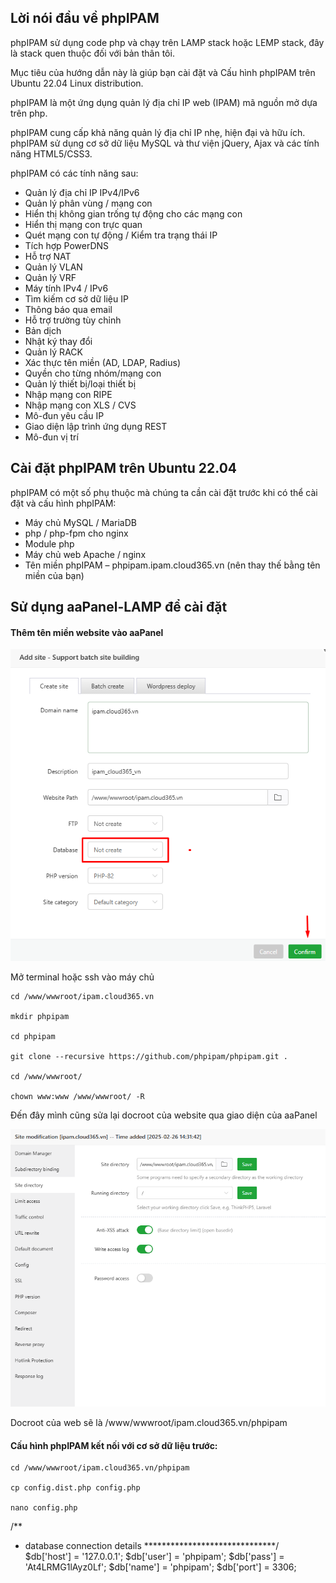 ## Lời nói đầu về phpIPAM

  phpIPAM sử dụng code php và chạy trên LAMP stack hoặc LEMP stack, đây là stack quen thuộc đối với bản thân tôi.
  
  Mục tiêu của hướng dẫn này là giúp bạn cài đặt và Cấu hình phpIPAM trên Ubuntu 22.04 Linux distribution.
  
  phpIPAM là một ứng dụng quản lý địa chỉ IP web (IPAM) mã nguồn mở dựa trên php.
  
  phpIPAM cung cấp khả năng quản lý địa chỉ IP nhẹ, hiện đại và hữu ích. phpIPAM sử dụng cơ sở dữ liệu MySQL và thư viện jQuery, Ajax và các tính năng HTML5/CSS3.
  
  phpIPAM có các tính năng sau:

  + Quản lý địa chỉ IP IPv4/IPv6
  + Quản lý phân vùng / mạng con
  + Hiển thị không gian trống tự động cho các mạng con
  + Hiển thị mạng con trực quan
  + Quét mạng con tự động / Kiểm tra trạng thái IP
  + Tích hợp PowerDNS
  + Hỗ trợ NAT
  + Quản lý VLAN
  + Quản lý VRF
  + Máy tính IPv4 / IPv6
  + Tìm kiếm cơ sở dữ liệu IP
  + Thông báo qua email
  + Hỗ trợ trường tùy chỉnh
  + Bản dịch
  + Nhật ký thay đổi
  + Quản lý RACK
  + Xác thực tên miền (AD, LDAP, Radius)
  + Quyền cho từng nhóm/mạng con
  + Quản lý thiết bị/loại thiết bị
  + Nhập mạng con RIPE
  + Nhập mạng con XLS / CVS
  + Mô-đun yêu cầu IP
  + Giao diện lập trình ứng dụng REST
  + Mô-đun vị trí

## Cài đặt phpIPAM trên Ubuntu 22.04

  phpIPAM có một số phụ thuộc mà chúng ta cần cài đặt trước khi có thể cài đặt và cấu hình phpIPAM:
  + Máy chủ MySQL / MariaDB
  + php / php-fpm cho nginx
  + Module php
  + Máy chủ web Apache / nginx
  + Tên miền phpIPAM –  phpipam.ipam.cloud365.vn (nên thay thế bằng tên miền của bạn)

## Sử dụng aaPanel-LAMP để cài đặt 

#### Thêm tên miền website vào aaPanel

  <img src="ipamimages/2.png">

  Mở terminal hoặc ssh vào máy chủ

    cd /www/wwwroot/ipam.cloud365.vn

    mkdir phpipam

    cd phpipam

    git clone --recursive https://github.com/phpipam/phpipam.git .

    cd /www/wwwroot/

    chown www:www /www/wwwroot/ -R 

  Đến đây mình cũng sửa lại docroot của website qua giao diện của aaPanel

  <img src="ipamimages/3.png">

  Docroot của web sẽ là /www/wwwroot/ipam.cloud365.vn/phpipam

#### Cấu hình phpIPAM kết nối với cơ sở dữ liệu trước:

    cd /www/wwwroot/ipam.cloud365.vn/phpipam

    cp config.dist.php config.php

    nano config.php
  
/**
 * database connection details
 ******************************/
$db['host'] = '127.0.0.1';
$db['user'] = 'phpipam';
$db['pass'] = 'At4LRMG1lAyz0Lf';
$db['name'] = 'phpipam';
$db['port'] = 3306;
